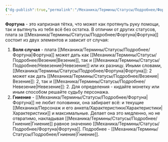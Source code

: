 ```yaml
---
{"dg-publish":true,"permalink":"/Механика/Термины/Статусы/Подробнее/Фортуна/","noteIcon":"","created":"2025-09-12T19:47:51.189+03:00","updated":"2025-09-24T18:41:19.999+03:00"}
---
```





**Фортуна** - это капризная тётка, что может как протянуть руку помощи, так и вытянуть из тебя всё без остатка. В отличии от других статусов, плата за [[Механика/Термины/Статусы/Подробнее/Фортуна\|Фортуна]] состоит из двух элементов и зависит от случая:

1. **Воля случая** - плата [[Механика/Термины/Статусы/Подробнее/Фортуна\|Фортуна]] может дать как [[Механика/Термины/Статусы/Подробнее/Везение\|Везение]], так и [[Механика/Термины/Статусы/Подробнее/Невезение\|Невезение]] или их разницу. Иными словами, [[Механика/Термины/Статусы/Подробнее/Фортуна\|Фортуна]]: 2 может как дать [[Механика/Термины/Статусы/Подробнее/Везение\|Везение]]: 2, так и [[Механика/Термины/Статусы/Подробнее/Невезение\|Невезение]]: 2. Для определения - кидайте монетку или иным способом решайте судьбу персонажа.
2. **Гниение** - [[Механика/Термины/Статусы/Подробнее/Фортуна\|Фортуна]] не любит половинки, она забирает всё: и текущие [[Механика/Персонаж и его анкета/Характеристики/Характеристики\|Характеристики]] и максимальные. Делает она это медленно, но не отвратимо, накладывая [[Механика/Термины/Статусы/Подробнее/Гниение\|Гниение]] равное значению [[Механика/Термины/Статусы/Подробнее/Фортуна\|Фортуна]]. Подробнее - [[Механика/Термины/Статусы/Подробнее/Гниение\|Гниение]]. 